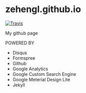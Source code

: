 # zehengl.github.io

[![Travis](https://img.shields.io/travis/zehengl/zehengl.github.io.svg)](https://travis-ci.org/zehengl/zehengl.github.io)

My github page

POWERED BY

* Disqus
* Formspree
* Github
* Google Analytics
* Google Custom Search Engine
* Google Meterial Design Lite
* Jekyll
